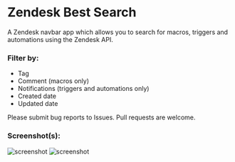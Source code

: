# Zendesk Best Search

A Zendesk navbar app which allows you to search for macros, triggers and automations using the Zendesk API.

### Filter by:

* Tag
* Comment (macros only)
* Notifications (triggers and automations only)
* Created date
* Updated date

Please submit bug reports to Issues. Pull requests are welcome.

### Screenshot(s):
![screenshot](https://i.gyazo.com/e0c24d9fa44e020bd1319faacb15e8a5.png)
![screenshot](https://i.gyazo.com/7e0f9f59e1423325f32a3c7f1c27bcbf.png)
